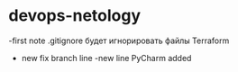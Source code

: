 # devops-netology
-first note
.gitignore будет игнорировать файлы Terraform
- new fix branch line
-new line PyCharm added
